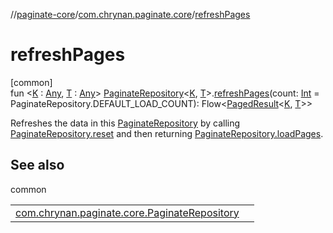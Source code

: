 //[paginate-core](../../index.md)/[com.chrynan.paginate.core](index.md)/[refreshPages](refresh-pages.md)

# refreshPages

[common]\
fun &lt;[K](refresh-pages.md) : [Any](https://kotlinlang.org/api/latest/jvm/stdlib/kotlin/-any/index.html), [T](refresh-pages.md) : [Any](https://kotlinlang.org/api/latest/jvm/stdlib/kotlin/-any/index.html)&gt; [PaginateRepository](-paginate-repository/index.md)&lt;[K](refresh-pages.md), [T](refresh-pages.md)&gt;.[refreshPages](refresh-pages.md)(count: [Int](https://kotlinlang.org/api/latest/jvm/stdlib/kotlin/-int/index.html) = PaginateRepository.DEFAULT_LOAD_COUNT): Flow&lt;[PagedResult](-paged-result/index.md)&lt;[K](refresh-pages.md), [T](refresh-pages.md)&gt;&gt;

Refreshes the data in this [PaginateRepository](-paginate-repository/index.md) by calling [PaginateRepository.reset](-paginate-repository/reset.md) and then returning [PaginateRepository.loadPages](-paginate-repository/load-pages.md).

## See also

common

| | |
|---|---|
| [com.chrynan.paginate.core.PaginateRepository](-paginate-repository/load-pages.md) |  |

